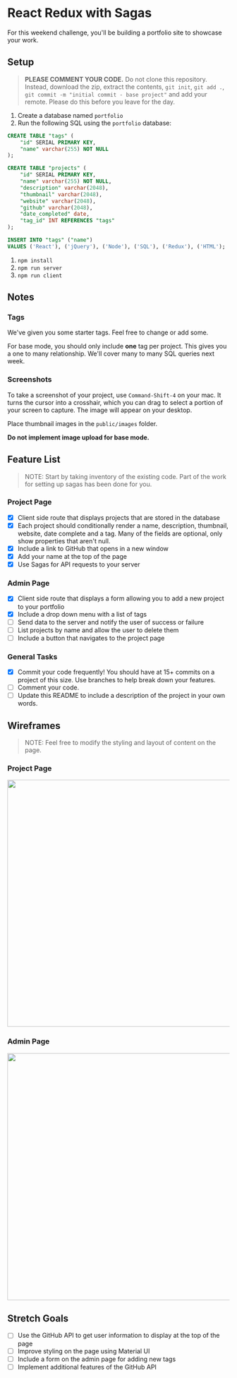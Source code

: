 # React Redux with Sagas

For this weekend challenge, you'll be building a portfolio site to showcase your work. 

## Setup

> **PLEASE COMMENT YOUR CODE.** Do not clone this repository. Instead, download the zip, extract the contents, `git init`, `git add .`, `git commit -m "initial commit - base project"` and add your remote. Please do this before you leave for the day.

1. Create a database named `portfolio`
1. Run the following SQL using the `portfolio` database:

```SQL
CREATE TABLE "tags" (
    "id" SERIAL PRIMARY KEY,
    "name" varchar(255) NOT NULL
);

CREATE TABLE "projects" (
    "id" SERIAL PRIMARY KEY,
    "name" varchar(255) NOT NULL,
    "description" varchar(2048),
    "thumbnail" varchar(2048), 
    "website" varchar(2048),
    "github" varchar(2048),
    "date_completed" date,
    "tag_id" INT REFERENCES "tags"
);

INSERT INTO "tags" ("name") 
VALUES ('React'), ('jQuery'), ('Node'), ('SQL'), ('Redux'), ('HTML');
```

1. `npm install`
1. `npm run server`
1. `npm run client`

## Notes

### Tags

We've given you some starter tags. Feel free to change or add some.

For base mode, you should only include **one** tag per project. This gives you a one to many relationship. We'll cover many to many SQL queries next week. 

### Screenshots

To take a screenshot of your project, use `Command-Shift-4` on your mac. It turns the cursor into a crosshair, which you can drag to select a portion of your screen to capture. The image will appear on your desktop.

Place thumbnail images in the `public/images` folder. 

**Do not implement image upload for base mode.**


## Feature List

> NOTE: Start by taking inventory of the existing code. Part of the work for setting up sagas has been done for you.


### Project Page

- [x] Client side route that displays projects that are stored in the database
- [x] Each project should conditionally render a name, description, thumbnail, website, date complete and a tag. Many of the fields are optional, only show properties that aren't null.
- [x] Include a link to GitHub that opens in a new window
- [x] Add your name at the top of the page
- [x] Use Sagas for API requests to your server

### Admin Page

- [x] Client side route that displays a form allowing you to add a new project to your portfolio
- [x] Include a drop down menu with a list of tags
- [ ] Send data to the server and notify the user of success or failure
- [ ] List projects by name and allow the user to delete them
- [ ] Include a button that navigates to the project page

### General Tasks

- [x] Commit your code frequently! You should have at 15+ commits on a project of this size. Use branches to help break down your features.
- [ ] Comment your code.
- [ ] Update this README to include a description of the project in your own words.

## Wireframes

> NOTE: Feel free to modify the styling and layout of content on the page. 

### Project Page

<img src="https://github.com/PrimeAcademy/weekend-6-portfolio/raw/master/wireframes/project_page.png" width="560">


### Admin Page

<img src="https://github.com/PrimeAcademy/weekend-6-portfolio/raw/master/wireframes/admin_page.png" width="560">

## Stretch Goals

- [ ] Use the GitHub API to get user information to display at the top of the page
- [ ] Improve styling on the page using Material UI
- [ ] Include a form on the admin page for adding new tags
- [ ] Implement additional features of the GitHub API
